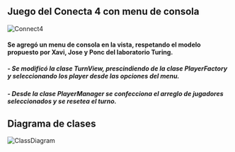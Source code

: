 ## Juego del Conecta 4 con menu de consola

![Connect4](/es.escuelait/connect4/doc/img/conncet4.jpeg)

#### Se agregó un menu de consola en la vista, respetando el modelo propuesto por Xavi, Jose y Ponc del laboratorio Turing.

##### - Se modificó la clase TurnView, prescindiendo de la clase PlayerFactory y seleccionando los player desde las opciones del menu.

##### - Desde la clase PlayerManager se confecciona el arreglo de jugadores seleccionados y se resetea el turno.

## Diagrama de clases

![ClassDiagram](/es.escuelait/connect4/doc/out/menuDiagram.png)
